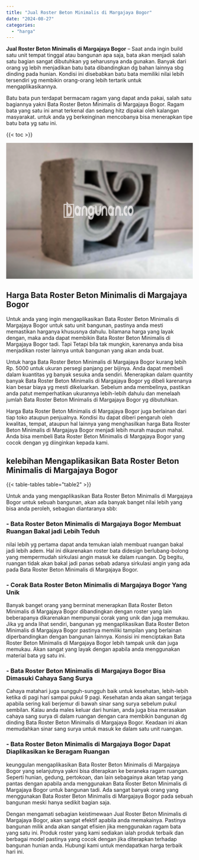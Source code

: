 ```yaml
---
title: "Jual Roster Beton Minimalis di Margajaya Bogor"
date: "2024-08-27"
categories: 
  - "harga"
---
```


**Jual Roster Beton Minimalis di Margajaya Bogor** – Saat anda ingin build satu unit tempat tinggal atau bangunan apa saja, bata akan menjadi salah satu bagian sangat dibutuhkan yg seharusnya anda gunakan. Banyak dari orang yg lebih menjadikan batu bata dibandingkan dg bahan lainnya sbg dinding pada hunian. Kondisi ini disebabkan batu bata memiliki nilai lebih tersendiri yg membikin orang-orang lebih tertarik untuk mengaplikasikannya.

Batu bata pun terdapat bermacam ragam yang dapat anda pakai, salah satu bagiannya yakni Bata Roster Beton Minimalis di Margajaya Bogor. Ragam bata yang satu ini amat terkenal dan sedang hitz dipakai oleh kalangan masyarakat. untuk anda yg berkeinginan mencobanya bisa menerapkan tipe batu bata yg satu ini.

{{< toc >}}

![Jual Roster Beton Minimalis di Margajaya Bogor](/images/bata-roster-minimalis-16.png)

## Harga Bata Roster Beton Minimalis di Margajaya Bogor

Untuk anda yang ingin mengaplikasikan Bata Roster Beton Minimalis di Margajaya Bogor untuk satu unit bangunan, pastinya anda mesti memastikan harganya khususnya dahulu. bilamana harga yang layak dengan, maka anda dapat membikin Bata Roster Beton Minimalis di Margajaya Bogor tadi. Tapi Tetapi bila tak mungkin, karenanya anda bisa menjadikan roster lainnya untuk bangunan yang akan anda buat.

Untuk harga Bata Roster Beton Minimalis di Margajaya Bogor kurang lebih Rp. 5000 untuk ukuran persegi panjang per bijinya. Anda dapat membeli dalam kuantitas yg banyak sesuka anda sendiri. Menerapkan dalam quantity banyak Bata Roster Beton Minimalis di Margajaya Bogor yg dibeli karenanya kian besar biaya yg mesti dikeluarkan. Sebelum anda membelinya, pastikan anda patut memperhatikan ukurannya lebih-lebih dahulu dan menelaah jumlah Bata Roster Beton Minimalis di Margajaya Bogor yg dibutuhkan.

Harga Bata Roster Beton Minimalis di Margajaya Bogor juga berlainan dari tiap toko ataupun penjualnya. Kondisi itu dapat diberi pengaruh oleh kwalitas, tempat, ataupun hal lainnya yang menghasilkan harga Bata Roster Beton Minimalis di Margajaya Bogor menjadi lebih murah maupun mahal. Anda bisa membeli Bata Roster Beton Minimalis di Margajaya Bogor yang cocok dengan yg diinginkan kepada kami.

## kelebihan Mengaplikasikan Bata Roster Beton Minimalis di Margajaya Bogor

{{< table-tables table="table2" >}}

Untuk anda yang mengaplikasikan Bata Roster Beton Minimalis di Margajaya Bogor untuk sebuah bangunan, akan ada banyak banget nilai lebih yang bisa anda peroleh, sebagian diantaranya sbb:

### \- Bata Roster Beton Minimalis di Margajaya Bogor Membuat Ruangan Bakal jadi Lebih Teduh

nilai lebih yg pertama dapat anda temukan ialah membuat ruangan bakal jadi lebih adem. Hal ini dikarenakan roster bata didesign berlubang-bolong yang mempermudah sirkulasi angin masuk ke dalam ruangan. Dg begitu, ruangan tidak akan bakal jadi panas sebab adanya sirkulasi angin yang ada pada Bata Roster Beton Minimalis di Margajaya Bogor.

### \- Corak Bata Roster Beton Minimalis di Margajaya Bogor Yang Unik

Banyak banget orang yang berminat menerapkan Bata Roster Beton Minimalis di Margajaya Bogor dibandingkan dengan roster yang lain beberapanya dikarenakan mempunyai corak yang unik dan juga memukau. Jika yg anda lihat sendiri, bangunan yg mengaplikasikan Bata Roster Beton Minimalis di Margajaya Bogor pastinya memiliki tampilan yang berlainan diperbandingkan dengan bangunan lainnya. Konsisi ini menciptakan Bata Roster Beton Minimalis di Margajaya Bogor lebih tampak unik dan juga memukau. Akan sangat yang layak dengan apabila anda menggunakan material bata yg satu ini.

### \- Bata Roster Beton Minimalis di Margajaya Bogor Bisa Dimasuki Cahaya Sang Surya

Cahaya matahari juga sungguh-sungguh baik untuk kesehatan, lebih-lebih ketika di pagi hari sampai pukul 9 pagi. Kesehatan anda akan sangat terjaga apabila sering kali berjemur di bawah sinar sang surya sebelum pukul sembilan. Kalau anda males keluar dari hunian, anda juga bisa merasakan cahaya sang surya di dalam ruangan dengan cara membikin bangunan dg dinding Bata Roster Beton Minimalis di Margajaya Bogor. Keadaan ini akan memudahkan sinar sang surya untuk masuk ke dalam satu unit ruangan.

### \- Bata Roster Beton Minimalis di Margajaya Bogor Dapat Diaplikasikan ke Beragam Ruangan

keunggulan mengaplikasikan Bata Roster Beton Minimalis di Margajaya Bogor yang selanjutnya yakni bisa diterapkan ke beraneka ragam ruangan. Seperti hunian, gedung, pertokoan, dan lain sebagainya akan tetap yang pantas dengan apabila anda menggunakan Bata Roster Beton Minimalis di Margajaya Bogor untuk bangunan tadi. Ada sangat banyak orang yang menggunakan Bata Roster Beton Minimalis di Margajaya Bogor pada sebuah bangunan meski hanya sedikit bagian saja.

Dengan mengamati sebagian keistimewaan Jual Roster Beton Minimalis di Margajaya Bogor, akan sangat efektif apabila anda memakainya. Pastinya bangunan milik anda akan sangat efisien jika menggunakan ragam bata yang satu ini. Produk roster yang kami sediakan ialah produk terbaik dan berbagai model pastinya yang cocok dengan jika diterapkan terhadap bangunan hunian anda. Hubungi kami untuk mendapatkan harga terbaik hari ini.
